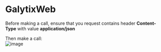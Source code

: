 # GalytixWeb
Before making a call, ensure that you request contains header **Content-Type** with value   **application/json**

Then make a call:  
![image](https://user-images.githubusercontent.com/15110338/222921773-8e4aca0a-605f-4c29-a21b-73e326eaefe8.png)
